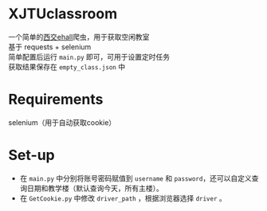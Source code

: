 # XJTUclassroom
一个简单的[西交ehall](ehall.xjtu.edu.cn)爬虫，用于获取空闲教室\
基于 requests + selenium\
简单配置后运行 `main.py` 即可，可用于设置定时任务\
获取结果保存在 `empty_class.json` 中

# Requirements
selenium（用于自动获取cookie）

# Set-up
* 在 `main.py` 中分别将账号密码赋值到 `username` 和 `password`，还可以自定义查询日期和教学楼（默认查询今天，所有主楼）。
* 在 `GetCookie.py` 中修改 `driver_path` ，根据浏览器选择 `driver` 。
